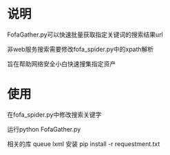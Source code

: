 # 说明
FofaGather.py可以快速批量获取指定关键词的搜索结果url

非web服务搜索需要修改fofa_spider.py中的xpath解析

旨在帮助网络安全小白快速搜集指定资产

<h1>使用</h1>
在fofa_spider.py中修改搜索关键字

运行python FofaGather.py

相关的库
queue
lxml
安装
pip install -r requestment.txt
